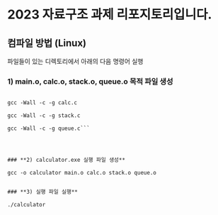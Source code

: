 # **2023 자료구조 과제 리포지토리입니다.**


## **컴파일 방법 (Linux)**

파일들이 있는 디렉토리에서 아래의 다음 명령어 실행

### **1) main.o, calc.o, stack.o, queue.o 목적 파일 생성**


```gcc -Wall -c -g main.c

gcc -Wall -c -g calc.c

gcc -Wall -c -g stack.c

gcc -Wall -c -g queue.c```




### **2) calculator.exe 실행 파일 생성**

gcc -o calculator main.o calc.o stack.o queue.o


### **3) 실행 파일 실행**

./calculator


